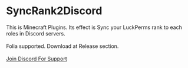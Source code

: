 # SyncRank2Discord
This is Minecraft Plugins. Its effect is Sync your LuckPerms rank to each roles in Discord servers.<br><br>
Folia supported.
Download at Release section.<br><br>
<a href="https://bit.ly/raindc">Join Discord For Support
